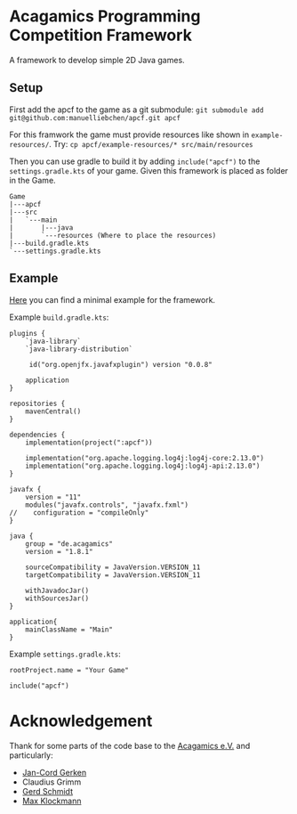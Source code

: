 # Acagamics Programming Competition Framework
A framework to develop simple 2D Java games.

## Setup
First add the apcf to the game as a git submodule:
`git submodule add git@github.com:manuelliebchen/apcf.git apcf`

For this framwork the game must provide resources like shown in `example-resources/`.
Try:
`cp apcf/example-resources/* src/main/resources`

Then you can use gradle to build it by adding `include("apcf")` to the `settings.gradle.kts` of your game. Given this framework is placed as folder in the Game.

```
Game
|---apcf
|---src
|	`---main
|		|---java
|		`---resources (Where to place the resources)
|---build.gradle.kts
`---settings.gradle.kts
```

## Example

[Here](https://github.com/manuelliebchen/capture) you can find a minimal example for the framework.

Example `build.gradle.kts`:
```
plugins {
    `java-library`
    `java-library-distribution`
	
     id("org.openjfx.javafxplugin") version "0.0.8"

    application
}

repositories {
    mavenCentral()
}

dependencies {	
	implementation(project(":apcf"))

	implementation("org.apache.logging.log4j:log4j-core:2.13.0")
	implementation("org.apache.logging.log4j:log4j-api:2.13.0")
}

javafx {
    version = "11"
    modules("javafx.controls", "javafx.fxml")
//    configuration = "compileOnly"
}

java {
    group = "de.acagamics"
	version = "1.8.1"

    sourceCompatibility = JavaVersion.VERSION_11
    targetCompatibility = JavaVersion.VERSION_11
    
    withJavadocJar()
    withSourcesJar()
}

application{
    mainClassName = "Main"
}
```

Example `settings.gradle.kts`:
```
rootProject.name = "Your Game"

include("apcf")
```

# Acknowledgement

Thank for some parts of the code base to the [Acagamics e.V.](https://acagamics.de/) and particularly:
 - [Jan-Cord Gerken](https://github.com/gnaarf)
 - Claudius Grimm
 - [Gerd Schmidt](https://github.com/Herb1)
 - [Max Klockmann](https://github.com/maxklock)